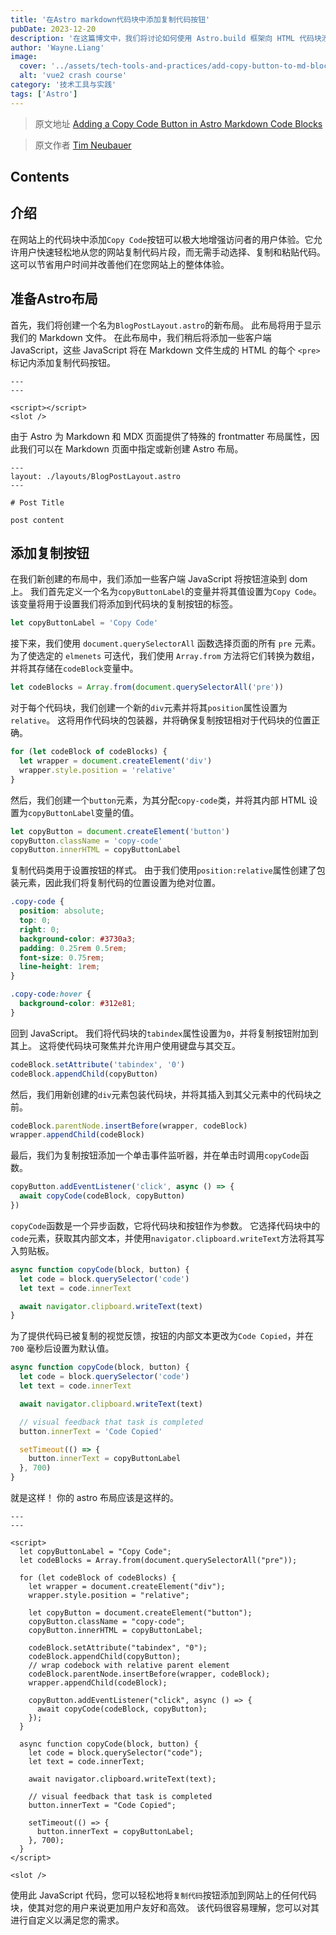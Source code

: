```yaml
---
title: '在Astro markdown代码块中添加复制代码按钮'
pubDate: 2023-12-20
description: '在这篇博文中，我们将讨论如何使用 Astro.build 框架向 HTML 代码块添加复制代码按钮。但是，提供的 JavaScript 代码也可以在任何其他 HTML 项目中使用。'
author: 'Wayne.Liang'
image:
  cover: '../assets/tech-tools-and-practices/add-copy-button-to-md-block-code.png'
  alt: 'vue2 crash course'
category: '技术工具与实践'
tags: ['Astro']
---
```


> 原文地址 [Adding a Copy Code Button in Astro Markdown Code Blocks](https://timneubauer.dev/blog/copy-code-button-in-astro/)

> 原文作者 [Tim Neubauer](https://timneubauer.dev/)

## Contents

## 介绍

在网站上的代码块中添加`Copy Code`按钮可以极大地增强访问者的用户体验。它允许用户快速轻松地从您的网站复制代码片段，而无需手动选择、复制和粘贴代码。这可以节省用户时间并改善他们在您网站上的整体体验。

## 准备Astro布局

首先，我们将创建一个名为`BlogPostLayout.astro`的新布局。 此布局将用于显示我们的 Markdown 文件。 在此布局中，我们稍后将添加一些客户端 JavaScript，这些 JavaScript 将在 Markdown 文件生成的 HTML 的每个 `<pre>` 标记内添加复制代码按钮。

```astro
---
---

<script></script>
<slot />
```

由于 Astro 为 Markdown 和 MDX 页面提供了特殊的 frontmatter 布局属性，因此我们可以在 Markdown 页面中指定或新创建 Astro 布局。

```astro
---
layout: ./layouts/BlogPostLayout.astro
---

# Post Title

post content
```

## 添加复制按钮

在我们新创建的布局中，我们添加一些客户端 JavaScript 将按钮渲染到 dom 上。 我们首先定义一个名为`copyButtonLabel`的变量并将其值设置为`Copy Code`。 该变量将用于设置我们将添加到代码块的复制按钮的标签。

```javascript
let copyButtonLabel = 'Copy Code'
```

接下来，我们使用 `document.querySelectorAll` 函数选择页面的所有 `pre` 元素。 为了使选定的 `elmenets` 可迭代，我们使用 `Array.from` 方法将它们转换为数组，并将其存储在`codeBlock`变量中。

```javascript
let codeBlocks = Array.from(document.querySelectorAll('pre'))
```

对于每个代码块，我们创建一个新的`div`元素并将其`position`属性设置为`relative`。 这将用作代码块的包装器，并将确保复制按钮相对于代码块的位置正确。

```javascript
for (let codeBlock of codeBlocks) {
  let wrapper = document.createElement('div')
  wrapper.style.position = 'relative'
}
```

然后，我们创建一个`button`元素，为其分配`copy-code`类，并将其内部 HTML 设置为`copyButtonLabel`变量的值。

```javascript
let copyButton = document.createElement('button')
copyButton.className = 'copy-code'
copyButton.innerHTML = copyButtonLabel
```

复制代码类用于设置按钮的样式。 由于我们使用`position:relative`属性创建了包装元素，因此我们将复制代码的位置设置为绝对位置。

```css
.copy-code {
  position: absolute;
  top: 0;
  right: 0;
  background-color: #3730a3;
  padding: 0.25rem 0.5rem;
  font-size: 0.75rem;
  line-height: 1rem;
}

.copy-code:hover {
  background-color: #312e81;
}
```

回到 JavaScript。 我们将代码块的`tabindex`属性设置为`0`，并将复制按钮附加到其上。 这将使代码块可聚焦并允许用户使用键盘与其交互。

```javascript
codeBlock.setAttribute('tabindex', '0')
codeBlock.appendChild(copyButton)
```

然后，我们用新创建的`div`元素包装代码块，并将其插入到其父元素中的代码块之前。

```javascript
codeBlock.parentNode.insertBefore(wrapper, codeBlock)
wrapper.appendChild(codeBlock)
```

最后，我们为复制按钮添加一个单击事件监听器，并在单击时调用`copyCode`函数。

```javascript
copyButton.addEventListener('click', async () => {
  await copyCode(codeBlock, copyButton)
})
```

`copyCode`函数是一个异步函数，它将代码块和按钮作为参数。 它选择代码块中的`code`元素，获取其内部文本，并使用`navigator.clipboard.writeText`方法将其写入剪贴板。

```javascript
async function copyCode(block, button) {
  let code = block.querySelector('code')
  let text = code.innerText

  await navigator.clipboard.writeText(text)
}
```

为了提供代码已被复制的视觉反馈，按钮的内部文本更改为`Code Copied`，并在 `700` 毫秒后设置为默认值。

```javascript
async function copyCode(block, button) {
  let code = block.querySelector('code')
  let text = code.innerText

  await navigator.clipboard.writeText(text)

  // visual feedback that task is completed
  button.innerText = 'Code Copied'

  setTimeout(() => {
    button.innerText = copyButtonLabel
  }, 700)
}
```

就是这样！ 你的 astro 布局应该是这样的。

```astro
---
---

<script>
  let copyButtonLabel = "Copy Code";
  let codeBlocks = Array.from(document.querySelectorAll("pre"));

  for (let codeBlock of codeBlocks) {
    let wrapper = document.createElement("div");
    wrapper.style.position = "relative";

    let copyButton = document.createElement("button");
    copyButton.className = "copy-code";
    copyButton.innerHTML = copyButtonLabel;

    codeBlock.setAttribute("tabindex", "0");
    codeBlock.appendChild(copyButton);
    // wrap codebock with relative parent element
    codeBlock.parentNode.insertBefore(wrapper, codeBlock);
    wrapper.appendChild(codeBlock);

    copyButton.addEventListener("click", async () => {
      await copyCode(codeBlock, copyButton);
    });
  }

  async function copyCode(block, button) {
    let code = block.querySelector("code");
    let text = code.innerText;

    await navigator.clipboard.writeText(text);

    // visual feedback that task is completed
    button.innerText = "Code Copied";

    setTimeout(() => {
      button.innerText = copyButtonLabel;
    }, 700);
  }
</script>

<slot />
```

使用此 JavaScript 代码，您可以轻松地将`复制代码`按钮添加到网站上的任何代码块，使其对您的用户来说更加用户友好和高效。 该代码很容易理解，您可以对其进行自定义以满足您的需求。
